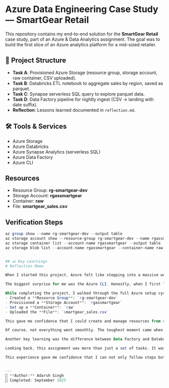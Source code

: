 
# Azure Data Engineering Case Study — SmartGear Retail

This repository contains my end-to-end solution for the **SmartGear Retail** case study, 
part of an Azure & Data Analytics assignment. The goal was to build the first slice 
of an Azure analytics platform for a mid-sized retailer.

## 📂 Project Structure
- **Task A**: Provisioned Azure Storage (resource group, storage account, raw container, CSV uploaded).
- **Task B**: Databricks ETL notebook to aggregate sales by region, saved as parquet.
- **Task C**: Synapse serverless SQL query to explore parquet data.
- **Task D**: Data Factory pipeline for nightly ingest (CSV → landing with date suffix).
- **Reflection**: Lessons learned documented in `reflection.md`.

## 🛠️ Tools & Services
- Azure Storage
- Azure Databricks
- Azure Synapse Analytics (serverless SQL)
- Azure Data Factory
- Azure CLI

## Resources
- Resource Group: **rg-smartgear-dev**
- Storage Account: **rgassmartgear**
- Container: **raw**
- File: **smartgear_sales.csv**

## Verification Steps
```powershell
az group show --name rg-smartgear-dev --output table
az storage account show --resource-group rg-smartgear-dev --name rgassmartgear --output table
az storage container list --account-name rgassmartgear --output table
az storage blob list --account-name rgassmartgear --container-name raw --output table


## 📊 Key Learnings
# Reflection Memo

When I started this project, Azure felt like stepping into a massive workshop filled with every tool imaginable. I knew the basics — that Azure had services for storage, analytics, and automation — but I had never experienced how the pieces connect together in one workflow. This assignment gave me exactly that: a guided journey through the entire Azure data cycle, from raw file ingestion to automation.

The biggest surprise for me was the Azure CLI. Honestly, when I first looked at the commands, they seemed intimidating. I thought I would be more comfortable clicking around in the portal. But when I finally ran a few CLI commands, I realized how powerful and efficient it was. With just one line, I could check whether my resource group was live, confirm my storage account, or list all containers. And using the `--output table` option gave me clean results that were perfect for screenshots and sharing. It felt like I had discovered a professional shortcut — something data engineers use every day to save time.

While completing the project, I walked through the full Azure setup cycle myself:
- Created a **Resource Group**: `rg-smartgear-dev`  
- Provisioned a **Storage Account**: `rgassmartgear`  
- Set up a **Container**: `raw`  
- Uploaded the **File**: `smartgear_sales.csv`  

This gave me confidence that I could create and manage resources from scratch, not just read about them. Each step felt like building a layer of the foundation for a future analytics platform.

Of course, not everything went smoothly. The toughest moment came when I tried to list blobs in my container using Azure CLI with my login. The command failed with a permissions error, saying I didn’t have the required role. At first, I was frustrated because I thought I had done everything correctly. But that roadblock turned into one of the most important lessons of the project. I discovered that in Azure, there are usually multiple doors to solve a problem. The secure, long-term door was to request the right RBAC role, like **Storage Blob Data Reader**. The quick, practical door was to use the storage account key directly. By using the key, I was able to move forward without losing momentum, while also learning how security and access control are carefully designed in the cloud. This balance between security and convenience is something I’ll carry with me into future projects.

Another key learning was the difference between Data Factory and Databricks. At first, both looked like tools for moving data, but I now see their unique strengths. Data Factory is like a delivery service — perfect for moving files on schedule, reliable and low-code. If a CSV needs to land in a container every night, Data Factory handles it. Databricks is more like a workshop — where raw parts come in and you clean, reshape, or even build advanced models with Python or SQL. My takeaway: Data Factory keeps data flowing, while Databricks turns raw data into real insights

Looking back, this assignment was more than just a set of tasks. It was a journey where I built, broke, fixed, and understood. From creating a simple storage container to thinking about how an entire analytics pipeline fits together, I learned to see Azure not as individual services but as parts of a living ecosystem. Each tool has its place, and the real skill is knowing when and how to use them together.

This experience gave me confidence that I can not only follow steps but also troubleshoot, adapt, and tell the story of what I built. And for me, that’s the biggest win of all.


---
👤 **Author:** Adarsh Singh  
📅 Completed: September 2025

